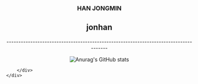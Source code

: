 <head>
    <meta charset="UTF-8">
    <meta name="viewport" content="width=device-width, initial-scale=1.0">
</head>
<body>
    <div align=center>
        <h3>HAN JONGMIN</h3>
            <h2>jonhan</h2>
        <p align=center>-------------------------------------------------------------------------------------</p>
    </div>
    <div>
        <div align=center>
            <img src="https://github-readme-stats.vercel.app/api?username=Hanjjong&show_icons=true&theme=radical" alt="Anurag's GitHub stats">
        </div>
        <div>
            
        </div>
    </div>
</body>
</html>
